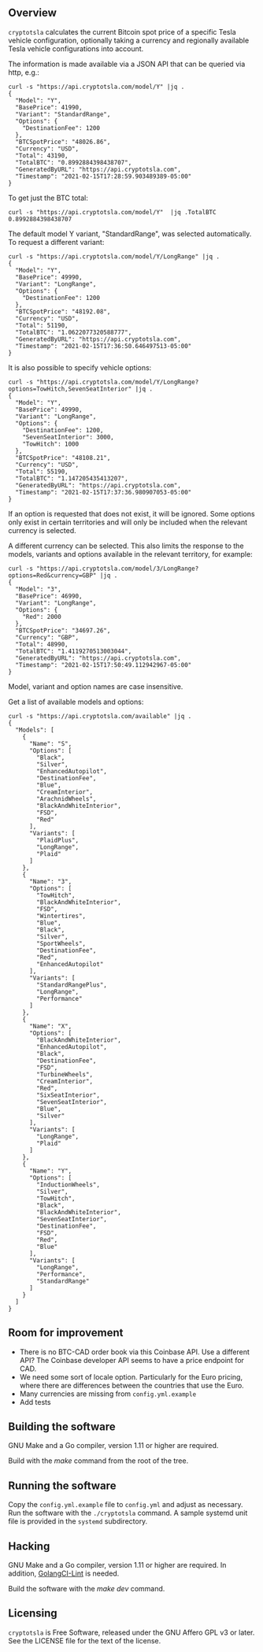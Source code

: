 
## Overview

`cryptotsla` calculates the current Bitcoin spot price of a specific Tesla vehicle configuration, optionally taking a currency and regionally available Tesla vehicle configurations into account.

The information is made available via a JSON API that can be queried via http, e.g.:

```
curl -s "https://api.cryptotsla.com/model/Y" |jq .
{
  "Model": "Y",
  "BasePrice": 41990,
  "Variant": "StandardRange",
  "Options": {
    "DestinationFee": 1200
  },
  "BTCSpotPrice": "48026.86",
  "Currency": "USD",
  "Total": 43190,
  "TotalBTC": "0.8992884398438707",
  "GeneratedByURL": "https://api.cryptotsla.com",
  "Timestamp": "2021-02-15T17:28:59.903489389-05:00"
}
```

To get just the BTC total:

```
curl -s "https://api.cryptotsla.com/model/Y"  |jq .TotalBTC
0.8992884398438707
```

The default model Y variant, "StandardRange", was selected automatically. To request a different variant:

```
curl -s "https://api.cryptotsla.com/model/Y/LongRange" |jq .
{
  "Model": "Y",
  "BasePrice": 49990,
  "Variant": "LongRange",
  "Options": {
    "DestinationFee": 1200
  },
  "BTCSpotPrice": "48192.08",
  "Currency": "USD",
  "Total": 51190,
  "TotalBTC": "1.0622077320588777",
  "GeneratedByURL": "https://api.cryptotsla.com",
  "Timestamp": "2021-02-15T17:36:50.646497513-05:00"
}
```

It is also possible to specify vehicle options:

```
curl -s "https://api.cryptotsla.com/model/Y/LongRange?options=TowHitch,SevenSeatInterior" |jq .
{
  "Model": "Y",
  "BasePrice": 49990,
  "Variant": "LongRange",
  "Options": {
    "DestinationFee": 1200,
    "SevenSeatInterior": 3000,
    "TowHitch": 1000
  },
  "BTCSpotPrice": "48108.21",
  "Currency": "USD",
  "Total": 55190,
  "TotalBTC": "1.147205435413207",
  "GeneratedByURL": "https://api.cryptotsla.com",
  "Timestamp": "2021-02-15T17:37:36.980907053-05:00"
}
```

If an option is requested that does not exist, it will be ignored. Some options only exist in certain territories and will only be included when the relevant currency is selected.

A different currency can be selected. This also limits the response to the models, variants and options available in the relevant territory, for example:

```
curl -s "https://api.cryptotsla.com/model/3/LongRange?options=Red&currency=GBP" |jq .
{
  "Model": "3",
  "BasePrice": 46990,
  "Variant": "LongRange",
  "Options": {
    "Red": 2000
  },
  "BTCSpotPrice": "34697.26",
  "Currency": "GBP",
  "Total": 48990,
  "TotalBTC": "1.4119270513003044",
  "GeneratedByURL": "https://api.cryptotsla.com",
  "Timestamp": "2021-02-15T17:50:49.112942967-05:00"
}
```

Model, variant and option names are case insensitive.

Get a list of available models and options:

```
curl -s "https://api.cryptotsla.com/available" |jq .
{
  "Models": [
    {
      "Name": "S",
      "Options": [
        "Black",
        "Silver",
        "EnhancedAutopilot",
        "DestinationFee",
        "Blue",
        "CreamInterior",
        "ArachnidWheels",
        "BlackAndWhiteInterior",
        "FSD",
        "Red"
      ],
      "Variants": [
        "PlaidPlus",
        "LongRange",
        "Plaid"
      ]
    },
    {
      "Name": "3",
      "Options": [
        "TowHitch",
        "BlackAndWhiteInterior",
        "FSD",
        "Wintertires",
        "Blue",
        "Black",
        "Silver",
        "SportWheels",
        "DestinationFee",
        "Red",
        "EnhancedAutopilot"
      ],
      "Variants": [
        "StandardRangePlus",
        "LongRange",
        "Performance"
      ]
    },
    {
      "Name": "X",
      "Options": [
        "BlackAndWhiteInterior",
        "EnhancedAutopilot",
        "Black",
        "DestinationFee",
        "FSD",
        "TurbineWheels",
        "CreamInterior",
        "Red",
        "SixSeatInterior",
        "SevenSeatInterior",
        "Blue",
        "Silver"
      ],
      "Variants": [
        "LongRange",
        "Plaid"
      ]
    },
    {
      "Name": "Y",
      "Options": [
        "InductionWheels",
        "Silver",
        "TowHitch",
        "Black",
        "BlackAndWhiteInterior",
        "SevenSeatInterior",
        "DestinationFee",
        "FSD",
        "Red",
        "Blue"
      ],
      "Variants": [
        "LongRange",
        "Performance",
        "StandardRange"
      ]
    }
  ]
}
```

## Room for improvement

* There is no BTC-CAD order book via this Coinbase API. Use a different API? The Coinbase developer API seems to have a price endpoint for CAD.
* We need some sort of locale option. Particularly for the Euro pricing, where there are differences between the countries that use the Euro.
* Many currencies are missing from `config.yml.example`
* Add tests

## Building the software

GNU Make and a Go compiler, version 1.11 or higher are required.

Build  with the *make* command from the root of the tree.

## Running the software

Copy the `config.yml.example` file to `config.yml` and adjust as necessary. Run the software with the `./cryptotsla` command. A sample systemd unit file is provided in the `systemd` subdirectory.

## Hacking

GNU Make and a Go compiler, version 1.11 or higher are required. In addition,
[GolangCI-Lint](https://github.com/golangci/golangci-lint) is needed.

Build the software with the *make dev* command.

## Licensing

`cryptotsla` is Free Software, released under the GNU Affero GPL v3 or later. See the LICENSE file for the text of the license.
